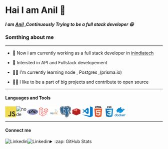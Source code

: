 #  Hai I am Anil :raising_hand:

  #####  I am [Anil](https://github.com/Anilmundaya) ,Continuously Trying to be a full stack developer :smiley:


### Somthing about me
---
- :bust_in_silhouette: Now i am currently working as a full stack developer in [inindiatech](https://inindiatech.com) 

- :man_dancing: Intersted in API and Fullstack developement

- :man_student: I'm currently learning node , Postgres ,(prisma.io) 

- :man_technologist: I like to be a part of big projects and contribute to open source

---
#### Languages and Tools


<img align="left" alt="JavaScript" width="35px" src="https://raw.githubusercontent.com/github/explore/80688e429a7d4ef2fca1e82350fe8e3517d3494d/topics/javascript/javascript.png" />
<img align="left" alt="node" width="35px" src="https://avatars3.githubusercontent.com/u/9950313?s=200&v=4" />
<img align="left" alt="php" width="35px" src="https://raw.githubusercontent.com/github/explore/80688e429a7d4ef2fca1e82350fe8e3517d3494d/topics/php/php.png" />
<img align="left" alt="laravel" width="35px" src="https://raw.githubusercontent.com/github/explore/80688e429a7d4ef2fca1e82350fe8e3517d3494d/topics/laravel/laravel.png" />
<img align="left" alt="mysql" width="35px" src="https://raw.githubusercontent.com/github/explore/80688e429a7d4ef2fca1e82350fe8e3517d3494d/topics/mysql/mysql.png" />
<img align="left" alt="postgres" width="35px" src="https://raw.githubusercontent.com/github/explore/80688e429a7d4ef2fca1e82350fe8e3517d3494d/topics/postgresql/postgresql.png" />
<img align="left" alt="redis" width="35px" src="https://raw.githubusercontent.com/github/explore/80688e429a7d4ef2fca1e82350fe8e3517d3494d/topics/redis/redis.png" />
<img align="left" alt="Visual Studio Code" width="35px" src="https://raw.githubusercontent.com/github/explore/80688e429a7d4ef2fca1e82350fe8e3517d3494d/topics/visual-studio-code/visual-studio-code.png" />
<img align="left" alt="HTML5" width="35px" src="https://raw.githubusercontent.com/github/explore/80688e429a7d4ef2fca1e82350fe8e3517d3494d/topics/html/html.png" />
<img align="left" alt="CSS3" width="35px" src="https://raw.githubusercontent.com/github/explore/80688e429a7d4ef2fca1e82350fe8e3517d3494d/topics/css/css.png" />
<img align="left" alt="docker" width="35px" src="https://raw.githubusercontent.com/github/explore/80688e429a7d4ef2fca1e82350fe8e3517d3494d/topics/docker/docker.png" />

<br></br>

---
#### Connect me

[<img align="left" alt="Linkedin" src="https://img.shields.io/badge/LinkedIn-0077B5?style=for-the-badge&logo=linkedin&logoColor=white" />](https://linkedin.com/Anil-mn)
[<img align="left" alt="Linkedin" src="https://img.shields.io/badge/LinkedIn-0077B5?style=for-the-badge&logo=linkedin&logoColor=white" />](https://linkedin.com/Anil-mn)




<details>
  <summary>:zap: GitHub Stats</summary>

  <img align="left" alt="codeSTACKr's GitHub Stats" src="https://github-readme-stats.codestackr.vercel.app/api?username=Anil-mn&show_icons=true&hide_border=true" />

</details>